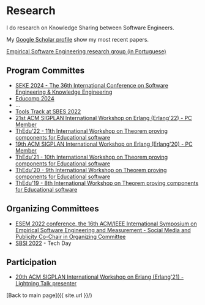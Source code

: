 # Research


I do research on Knowledge Sharing between Software Engineers.

My [Google Scholar profile](https://scholar.google.com.br/citations?user=R7hC3-wAAAAJ) show my most recent papers.

[Empirical Software Engineering research group (in Portuguese)](http://www.utfpr.edu.br/cursos/coordenacoes/stricto-sensu/ppgca-ct/area-academica/grupos-de-pesquisa-do-ppgca-ct/engenharia-de-software-empirica)


## Program Committes

- [SEKE 2024 - The 36th International Conference on Software Engineering & Knowledge Engineering](https://ksiresearch.org/seke/seke24.html)
- [Educomp 2024](https://www.educompbrasil.org/simposio/2024/)
- ...
- [Tools Track at SBES 2022](https://cbsoft2022.facom.ufu.br/sbes-ferramentas.php)
- [21st ACM SIGPLAN International Workshop on Erlang (Erlang'22) - PC Member](https://icfp20.sigplan.org/home/erlang-2022)
- [ThEdu'22 - 11th International Workshop on Theorem proving components for Educational software](https://www.uc.pt/en/congressos/thedu/ThEdu22/pc2022)
- [19th ACM SIGPLAN International Workshop on Erlang (Erlang'20) - PC Member](https://icfp20.sigplan.org/home/erlang-2020)
- [ThEdu'21 - 10th International Workshop on Theorem proving components for Educational software](https://www.uc.pt/en/congressos/thedu/ThEdu21/pc2021)
- [ThEdu'20 - 9th International Workshop on Theorem proving components for Educational software](https://www.uc.pt/en/congressos/thedu/thedu20/pc2020)
- [ThEdu'19 - 8th International Workshop on Theorem proving components for Educational software](https://www.uc.pt/en/congressos/thedu/thedu19/pc2019)

## Organizing Committees

- [ESEM 2022 conference, the 16th ACM/IEEE International Symposium on Empirical Software Engineering and Measurement - Social Media and Publicity Co-Chair in Organizing Committee](https://conf.researchr.org/home/esem-2022)
- [SBSI 2022](https://sbsi2022.ct.utfpr.edu.br/curitiba/index.html) - Tech Day


## Participation

- [20th ACM SIGPLAN International Workshop on Erlang (Erlang'21) - Lightning Talk presenter](https://icfp20.sigplan.org/home/erlang-2021)


[Back to main page]({{ site.url }}/)

